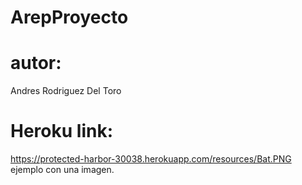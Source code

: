 # ArepProyecto
# autor: 
Andres Rodriguez Del Toro
# Heroku link:
https://protected-harbor-30038.herokuapp.com/resources/Bat.PNG 
ejemplo con una imagen. 

